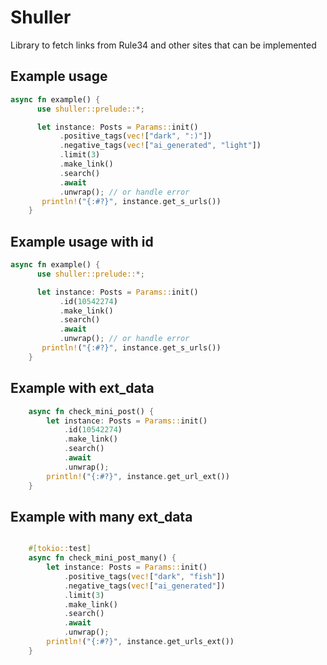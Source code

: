 # Shuller

Library to fetch links from Rule34 and other sites that can be implemented

## Example usage

```rust
async fn example() {
      use shuller::prelude::*;

      let instance: Posts = Params::init()
           .positive_tags(vec!["dark", ":)"])
           .negative_tags(vec!["ai_generated", "light"])
           .limit(3)
           .make_link()
           .search()
           .await
           .unwrap(); // or handle error
       println!("{:#?}", instance.get_s_urls())
    }
```

## Example usage with id

```rust
async fn example() {
      use shuller::prelude::*;

      let instance: Posts = Params::init()
           .id(10542274)
           .make_link()
           .search()
           .await
           .unwrap(); // or handle error
       println!("{:#?}", instance.get_s_urls())
    }
```

## Example with ext_data

```rust
    async fn check_mini_post() {
        let instance: Posts = Params::init()
            .id(10542274)
            .make_link()
            .search()
            .await
            .unwrap();
        println!("{:#?}", instance.get_url_ext())
    }
```

## Example with many ext_data

```rust

    #[tokio::test]
    async fn check_mini_post_many() {
        let instance: Posts = Params::init()
            .positive_tags(vec!["dark", "fish"])
            .negative_tags(vec!["ai_generated"])
            .limit(3)
            .make_link()
            .search()
            .await
            .unwrap();
        println!("{:#?}", instance.get_urls_ext())
    }
```
